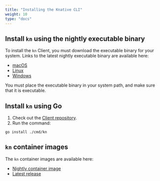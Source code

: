 ```yaml
---
title: "Installing the Knative CLI"
weight: 10
type: "docs"
---
```


## Install `kn` using the nightly executable binary
To install the `kn` Client, you must download the executable binary for your system. Links to the latest nightly executable binary are available here:
  - [macOS](https://storage.googleapis.com/knative-nightly/client/latest/kn-darwin-amd64)
  - [Linux](https://storage.googleapis.com/knative-nightly/client/latest/kn-linux-amd64)
  - [Windows](https://storage.googleapis.com/knative-nightly/client/latest/kn-windows-amd64.exe)

You must place the executable binary in your system path, and make sure that it is executable.

## Install `kn` using Go
1. Check out the [Client repository](https://github.com/knative/client).
1. Run the command:
  ```
  go install ./cmd/kn
  ```

## `kn` container images
The `kn` container images are available here:
- [Nightly container image](gcr.io/knative-nightly/knative.dev/client/cmd/kn)
- [Latest release](gcr.io/knative-releases/knative.dev/client/cmd/kn)
